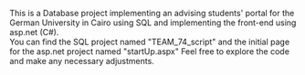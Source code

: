This is a Database project implementing an advising students' portal for the German University in Cairo using SQL and implementing the front-end using asp.net (C#).  
You can find the SQL project named "TEAM_74_script" and the initial page for the asp.net project named "startUp.aspx"
Feel free to explore the code and make any necessary adjustments.
